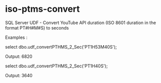 # iso-ptms-convert
SQL Server UDF - Convert YouTube API duration (ISO 8601 duration in the format PT#H#M#S) to seconds

Examples :

select dbo.udf_convertPTHMS_2_Sec('PT1H53M40S');

Output:
6820

select dbo.udf_convertPTHMS_2_Sec('PT1H40S');

Output:
3640
